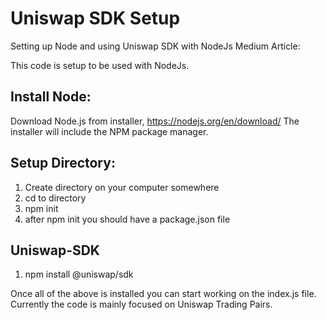 # Uniswap SDK Setup
 Setting up Node and using Uniswap SDK with NodeJs
 Medium Article: 
 
 This code is setup to be used with NodeJs.
 
 ## Install Node:
 Download Node.js from installer, https://nodejs.org/en/download/
 The installer will include the NPM package manager.
 
 ## Setup Directory:
 1. Create directory on your computer somewhere
 2. cd to directory
 3. npm init
 4. after npm init you should have a package.json file

 ## Uniswap-SDK
 1. npm install @uniswap/sdk

Once all of the above is installed you can start working on the index.js file. 
Currently the code is mainly focused on Uniswap Trading Pairs. 

 
